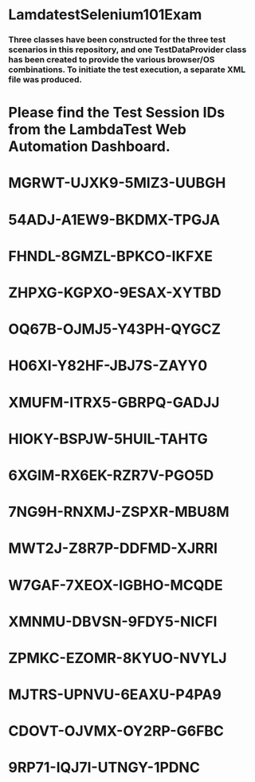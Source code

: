 # LamdatestSelenium101Exam

### Three classes have been constructed for the three test scenarios in this repository, and one TestDataProvider class has been created to provide the various browser/OS combinations. To initiate the test execution, a separate XML file was produced.

# Please find the Test Session IDs from the LambdaTest Web Automation Dashboard. 
# MGRWT-UJXK9-5MIZ3-UUBGH
# 54ADJ-A1EW9-BKDMX-TPGJA
# FHNDL-8GMZL-BPKCO-IKFXE
# ZHPXG-KGPXO-9ESAX-XYTBD
# OQ67B-OJMJ5-Y43PH-QYGCZ
# H06XI-Y82HF-JBJ7S-ZAYY0
# XMUFM-ITRX5-GBRPQ-GADJJ
# HIOKY-BSPJW-5HUIL-TAHTG
# 6XGIM-RX6EK-RZR7V-PGO5D
# 7NG9H-RNXMJ-ZSPXR-MBU8M
# MWT2J-Z8R7P-DDFMD-XJRRI
# W7GAF-7XEOX-IGBHO-MCQDE
# XMNMU-DBVSN-9FDY5-NICFI
# ZPMKC-EZOMR-8KYUO-NVYLJ
# MJTRS-UPNVU-6EAXU-P4PA9
# CDOVT-OJVMX-OY2RP-G6FBC
# 9RP71-IQJ7I-UTNGY-1PDNC
